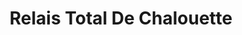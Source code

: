 ---
title: "Relais Total De Chalouette"
url: /etampes/relais-total-de-chalouette/
shop: commodité
---